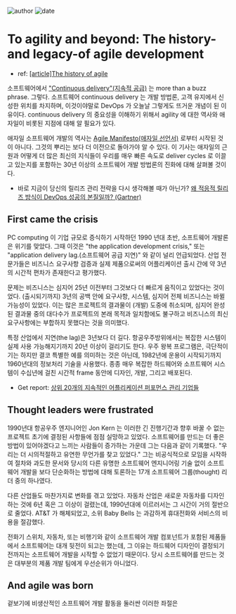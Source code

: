 
![author](https://img.shields.io/badge/author-daesungRa-lightgray.svg?style=flat-square)
![date](https://img.shields.io/badge/date-190922-lightgray.svg?style=flat-square)

# To agility and beyond: The history-and legacy-of agile development

- ref: [[article]The history of agile](https://techbeacon.com/app-dev-testing/agility-beyond-history-legacy-agile-development)

소프트웨어에서 ["Continuous delivery"(지속적 공급)](https://en.wikipedia.org/wiki/Continuous_delivery) 는 more than a buzz phrase.
그렇다. 소프트웨어 continuous delivery 는 개발 방법론, 고객 유지에서 신성한 위치를 차지하며,
이것이야말로 DevOps 가 오늘날 그렇게도 뜨거운 개념이 된 이유이다.
continuous delivery 의 중요성을 이해하기 위해서 agility 에 대한 역사와 애자일이 비롯된 지점에 대해 알 필요가 있다.

애자일 소프트웨어 개발의 역사는 [Agile Manifesto(애자일 선언서)](http://techbeacon.com/50-shades-agile-software-development-manifesto) 로부터
시작된 것이 아니다. 그것의 뿌리는 보다 더 이전으로 돌아가야 알 수 있다.
이 기사는 애자일의 근원과 어떻게 더 많은 최신의 지식들이 우리를 매우 빠른 속도로 deliver cycles 로 이끌고 있는지를 포함하는
30년 이상의 소프트웨어 개발 방법론의 진화에 대해 살펴볼 것이다.

- 바로 지금이 당신의 릴리즈 관리 전략을 다시 생각해볼 때가 아닌가? [왜 적응적 릴리즈 방식이 DevOps 성공의 본질일까? (Gartner)](https://www.microfocus.com/en-us/assets/application-delivery-management/use-adaptive-release-governance-to-remove-constraints-to-devops?utm_source=techbeacon&utm_medium=techbeacon&utm_campaign=00134846)

## First came the crisis

PC computing 이 기업 규모로 증식하기 시작하던 1990 년대 초반, 소프트웨어 개발론은 위기를 맞았다.
그때 이것은 "the application development crisis," 또는 "application delivery lag.(소프트웨어 공급 지연)" 와 같이 널리 언급되었다.
산업 전문가들은 비즈니스 요구사항 검증과 실제 제품으로써의 어플리케이션 출시 간에 약 3년의 시간적 편차가 존재한다고 평가했다.

문제는 비즈니스는 심지어 25년 이전부터 그것보다 더 빠르게 움직이고 있었다는 것이었다.
(출시되기까지) 3년의 공백 안에 요구사항, 시스템, 심지어 전체 비즈니스는 바뀔 가능성이 있었다.
이는 많은 프로젝트의 결과물이 (개발) 도중에 취소되며, 심지어 완성된 결과물 중의 대다수가 프로젝트의 본래 목적과 일치함에도 불구하고
비즈니스의 최신 요구사항에는 부합하지 못했다는 것을 의미했다.

특정 산업에서 지연(the lag)은 3년보다 더 길다. 항공우주방위에서는 복잡한 시스템이 실제 사용 가능해지기까지 20년 이상이 걸리기도 한다.
우주 왕복 프로그램은, 극단적이기는 하지만 결코 특별한 예를 의미하는 것은 아닌데,
1982년에 운용이 시작되기까지 1960년대의 정보처리 기술을 사용했다.
종종 매우 복잡한 하드웨어와 소프트웨어 시스템이 수십년에 걸친 시간적 frame 동안에 디자인, 개발, 그리고 배포된다.

- Get report: [상위 20개의 지속적인 어플리케이션 퍼포먼스 관리 기업들](https://www.microfocus.com/en-us/assets/it-operations-management/research-in-action-continuous-application-performance-management-saas-and-software?utm_source=techbeacon&utm_medium=techbeacon&utm_campaign=00134846)

## Thought leaders were frustrated

1990년대 항공우주 엔지니어인 Jon Kern 는 이러한 긴 진행기간과 향후 바꿀 수 없는 프로젝트 초기에 결정된 사항들에 점점 실망하고 있었다.
소프트웨어를 만드는 더 좋은 방법이 있어야겠다고 느끼는 사람들이 증가하는 가운데 그는 다음과 같이 기록했다.
"우리는 더 시의적절하고 유연한 무언가를 찾고 있었다."
그는 비공식적으로 모임을 시작하여 절차와 과도한 문서와 당시의 다른 유명한 소프트웨어 엔지니어링 기술 없이
소프트웨어 개발을 보다 단순화하는 방법에 대해 토론하는 17개 소프트웨어 그룹(thought) 리더 중의 하나였다.

다른 산업들도 마찬가지로 변화를 겪고 있었다.
자동차 산업은 새로운 자동차를 디자인하는 것에 6년 혹은 그 이상이 걸렸는데, 1990년대에 이르러서는 그 시간이 거의 절반으로 줄었다.
AT&T 가 해체되었고, 소위 Baby Bells 는 과감하게 휴대전화와 서비스의 비용을 절감했다.

전화기 스위치, 자동차, 또는 비행기와 같이 소프트웨어 개발 컴포넌트가 포함된 제품들에서 소프트웨어는 대개 뒷전이 되고는 했는데,
그 이유는 하드웨어 디자인이 결정되기 전까지는 소프트웨어 개발을 시작할 수 없었기 때문이다.
당시 소프트웨어를 만드는 것은 대부분의 제품 개발 팀에게 우선순위가 아니었다.

## And agile was born

겉보기에 비생산적인 소프트웨어 개발 활동을 둘러싼 이러한 좌절은 

